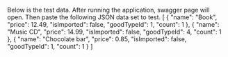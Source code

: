 Below is the test data. After running the application, swagger page will open. Then paste the following JSON data set to test.
[
  {
    "name": "Book",
    "price": 12.49,
    "isImported": false,
    "goodTypeId": 1,
    "count": 1
  },
  {
    "name": "Music CD",
    "price": 14.99,
    "isImported": false,
    "goodTypeId": 4,
    "count": 1
  },
  {
    "name": "Chocolate bar",
    "price": 0.85,
    "isImported": false,
    "goodTypeId": 1,
    "count": 1
  }
]
